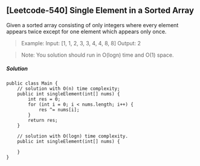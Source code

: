 ## [Leetcode-540] Single Element in a Sorted Array

Given a sorted array consisting of only integers where every element appears twice except for one element which appears only once.

>Example:
>Input: [1, 1, 2, 3, 3, 4, 4, 8, 8]
>Output: 2

>Note: You solution should run in O(logn) time and O(1) space.

##### Solution
```
public class Main {
    // solution with O(n) time complexity;
    public int singleElement(int[] nums) {
        int res = 0;
        for (int i = 0; i < nums.length; i++) {
            res ^= nums[i]; 
        }
        return res;
    }

    // solution with O(logn) time complexity.
    public int singleElement(int[] nums) {

    }
}
```